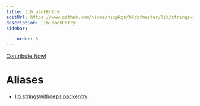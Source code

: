 ```yaml
---
title: lib.packEntry
editUrl: https://www.github.com/nixos/nixpkgs/blob/master/lib/strings-with-deps.nix#L82C15
description: lib.packEntry
sidebar:

    order: 8
---
```


<a href="https://www.github.com/nixos/nixpkgs/blob/master/lib/strings-with-deps.nix#L82C15">Contribute Now!</a>


# Aliases

- [lib.stringswithdeps.packentry](/nix-doc-comments/reference/lib/stringswithdeps/lib-stringswithdeps-packentry)


